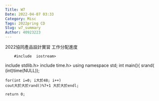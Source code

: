 ```yaml
---
Title: W7
Date: 2022-04-07 03:33
Category: Misc
Tags: 2022pring CD
Slug: w7_summary
Author: 40923223
---
```


2022協同產品設計實習
工作分配進度

<!-- PELICAN_END_SUMMARY -->
 
        #include  iostream>
include  stdlib.h>
include   time.h>
using namespace std;
int main(){
    srand( (int)time(NULL));
 
    for(int i=0; i大於48; i++)
    cout大於大於rand()%7+1 大於大於endl;
 
    return 0;     